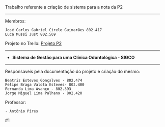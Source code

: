 Trabalho referente a criação de sistema para a nota da P2

------------

Membros:

    José Carlos Gabriel Cirele Guimarães 802.417
    Luca Mussi Just 802.569

Projeto no Trello: [Projeto P2](https://trello.com/b/sqqx2xTt/trabalho-p2 "Projeto P2")

------------

- **Sistema de Gestão para uma Clínica Odontológica - SIGCO**

------------

Responsaveis pela documentação do projeto e criação do mesmo:

    Beatriz Esteves Gonçalves - 802.474
    Felipe Braga Valota Esteves- 802.400
    Fernanda Lima Avanço - 802.393
    Jorge Miguel Lima Palhano - 802.420

Professor:

    - Antônio Pires

#1